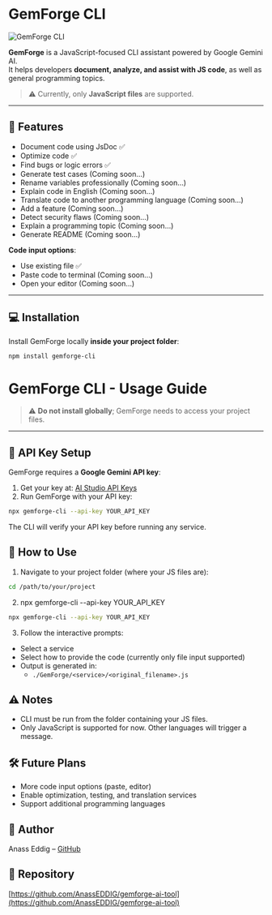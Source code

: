 # GemForge CLI

![GemForge CLI](https://ik.imagekit.io/dk03vfb2z/anass/Portfolio/gemforge/gemforge-cli.png?updatedAt=1760283335288)

**GemForge** is a JavaScript-focused CLI assistant powered by Google Gemini AI.  
It helps developers **document, analyze, and assist with JS code**, as well as general programming topics.

> ⚠️ Currently, only **JavaScript files** are supported.

---

## 🚀 Features

- Document code using JsDoc ✅
- Optimize code ✅
- Find bugs or logic errors ✅
- Generate test cases (Coming soon…)
- Rename variables professionally (Coming soon…)
- Explain code in English (Coming soon…)
- Translate code to another programming language (Coming soon…)
- Add a feature (Coming soon…)
- Detect security flaws (Coming soon…)
- Explain a programming topic (Coming soon…)
- Generate README (Coming soon…)

**Code input options**:

- Use existing file ✅
- Paste code to terminal (Coming soon…)
- Open your editor (Coming soon…)

---

## 💻 Installation

Install GemForge locally **inside your project folder**:

```bash
npm install gemforge-cli
```

# GemForge CLI - Usage Guide

> ⚠️ **Do not install globally**; GemForge needs to access your project files.

---

## 🔑 API Key Setup

GemForge requires a **Google Gemini API key**:

1. Get your key at: [AI Studio API Keys](https://aistudio.google.com/app/apikey)
2. Run GemForge with your API key:

```bash
npx gemforge-cli --api-key YOUR_API_KEY
```

The CLI will verify your API key before running any service.

## 📂 How to Use

1. Navigate to your project folder (where your JS files are):

```bash
cd /path/to/your/project
```

2. npx gemforge-cli --api-key YOUR_API_KEY

```bash
npx gemforge-cli --api-key YOUR_API_KEY
```

3. Follow the interactive prompts:

- Select a service
- Select how to provide the code (currently only file input supported)
- Output is generated in:
  - `./GemForge/<service>/<original_filename>.js`

## ⚠️ Notes

- CLI must be run from the folder containing your JS files.
- Only JavaScript is supported for now. Other languages will trigger a message.

## 🛠 Future Plans

- More code input options (paste, editor)
- Enable optimization, testing, and translation services
- Support additional programming languages

## 👤 Author

Anass Eddig – [GitHub](https://github.com/AnassEDDIG)

## 🔗 Repository

[https://github.com/AnassEDDIG/gemforge-ai-tool](https://github.com/AnassEDDIG/gemforge-ai-tool)
